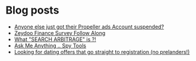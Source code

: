# Blog posts
<!-- BLOG-POST-LIST:START -->
- [Anyone else just got their Propeller ads Account suspended?](https://afflift.com/f/threads/anyone-else-just-got-their-propeller-ads-account-suspended.10309/)
- [Zeydoo Finance Survey Follow Along](https://afflift.com/f/threads/zeydoo-finance-survey-follow-along.10174/)
- [What &quot;SEARCH ARBITRAGE&quot; is ?!](https://afflift.com/f/threads/what-search-arbitrage-is.10311/)
- [Ask Me Anything .. Spy Tools](https://afflift.com/f/threads/ask-me-anything-spy-tools.9343/)
- [Looking for dating offers that go straight to registration &lpar;no prelanders!&rpar;](https://afflift.com/f/threads/looking-for-dating-offers-that-go-straight-to-registration-no-prelanders.10310/)
<!-- BLOG-POST-LIST:END -->
